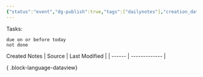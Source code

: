 ```yaml
---
{"status":"event","dg-publish":true,"tags":["dailynotes"],"creation_date":"2024-05-04 18:54","permalink":"/daily/2024-05-01/","dgPassFrontmatter":true}
---
```



Tasks:
```tasks
due on or before today
not done
```

Created Notes
| Source | Last Modified |
| ------ | ------------- |

{ .block-language-dataview}
